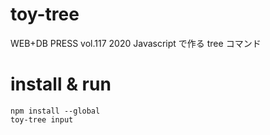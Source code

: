 # toy-tree

WEB+DB PRESS vol.117 2020 Javascript で作る tree コマンド

# install & run

```
npm install --global
toy-tree input
```
